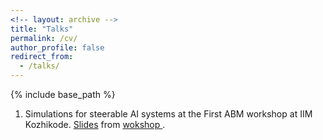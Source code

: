 ```yaml
---
<!-- layout: archive -->
title: "Talks"
permalink: /cv/
author_profile: false
redirect_from:
  - /talks/
---
```


{% include base_path %}

1. Simulations for steerable AI systems at the First ABM workshop at IIM Kozhikode. [Slides](https://shorturl.at/yLhCo) from [wokshop ](https://iimk.ac.in/apps/ABMWorkshop25/).
